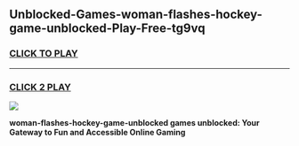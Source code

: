 
## Unblocked-Games-woman-flashes-hockey-game-unblocked-Play-Free-tg9vq
<h3>
<a href="https://premium76.site?title=woman-flashes-hockey-game-unblocked&ref=22A">CLICK TO PLAY</a></h3>
<hr>

<h3>
<a href="https://premium76.site?title=woman-flashes-hockey-game-unblocked&ref=22A">CLICK 2 PLAY</a>
  
</h3>

<a href="https://premium76.site?title=woman-flashes-hockey-game-unblocked&ref=22A"><img src="https://clearcache.store/games.png"></a>


**woman-flashes-hockey-game-unblocked games unblocked: Your Gateway to Fun and Accessible Online Gaming**
